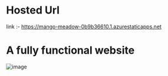 # Hosted Url

 link :- https://mango-meadow-0b9b36610.1.azurestaticapps.net
<p align="center">
<h1>A fully functional website</h1>
</p>

![image](https://user-images.githubusercontent.com/85401407/168433820-c5772429-e4fd-416e-b6ed-9026e4786f79.png)

